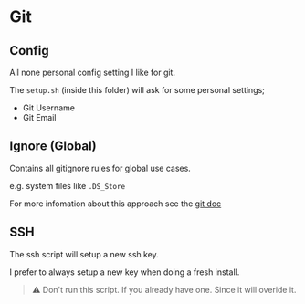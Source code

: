 # Git

## Config

All none personal config setting I like for git.

The `setup.sh` (inside this folder) will ask for some personal settings;

- Git Username
- Git Email

## Ignore (Global)

Contains all gitignore rules for global use cases.

e.g. system files like `.DS_Store`

For more infomation about this approach see the [git doc](https://help.github.com/articles/ignoring-files/#create-a-global-gitignore)

## SSH

The ssh script will setup a new ssh key.

I prefer to always setup a new key when doing a fresh install.

> :warning: Don't run this script. If you already have one. Since it will overide it.
